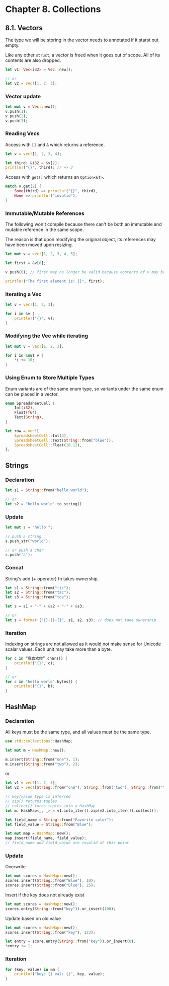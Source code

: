 # Chapter 8. Collections

## 8.1. Vectors

The type we will be storing in the vector needs to annotated if it starst out empty.

Like any other `struct`, a vector is freed when it goes out of scope. All of its contents are also dropped.

```rust
let v1: Vec<i32> = Vec::new();

// or
let v2 = vec![1, 2, 3];
```

### Vector update

```rust
let mut v = Vec::new();
v.push(1);
v.push(2);
v.push(3);
```

### Reading Vecs

Access with `[]` and `&` which returns a reference.

```rust
let v = vec![1, 2, 3, 4];

let third: &i32 = &v[2];
println!("{}", third); // => 3
```

Access with `get()` which returns an `Option<&T>`.

```rust
match v.get(2) {
    Some(third) => println!("{}", third),
    None => println!("invalid"),
}
```

### Immutable/Mutable References

The following won't compile because there can't be both an immutable and mutable reference in the same scope.

The reason is that upon modifying the original object, its references may have been moved upon resizing.

```rust
let mut v = vec![1, 2, 3, 4, 5];

let first = &v[0];

v.push(6); // first may no longer be valid because contents of v may be moved else where

println!("The first element is: {}", first);
```

### Iterating a Vec

```rust
let v = vec![1, 2, 3];

for i in &v {
    println!("{}", v);
}
```

### Modifying the Vec while iterating

```rust
let mut v = vec![1, 2, 3];

for i in &mut v {
    *i += 10;
}
```

### Using Enum to Store Multiple Types

Enum variants are of the same enum type, so variants under the same enum can be placed in a vector.

```rust
enum SpreadsheetCell {
    Int(i32),
    Float(f64),
    Text(String),
}

let row = vec![
    SpreadsheetCell::Int(3),
    SpreadsheetCell::Text(String::from("blue")),
    SpreadsheetCell::Float(10.12),
];
```

## Strings

### Declaration
```rust
let s1 = String::from("hello world");

// or 
let s2 = "hello world".to_string()
```

### Update
```rust
let mut s = "hello ";

// push a string
s.push_str("world");

// or push a char
s.push('a');
```

### Concat

String's add (+ operator) fn takes ownership.

```rust
let s1 = String::from("tic");
let s2 = String::from("tac");
let s3 = String::from("toe");

let s = s1 + "-" + &s2 + "-" + &s3;

// or
let s = format!("{}-{}-{}", s1, s2, s3); // does not take ownership
```

### Iteration

Indexing on strings are not allowed as it would not make sense for Unicode scalar values. Each unit may take more than a byte.

```rust
for c in “我喜欢你”.chars() {
    println!("{}", c);
}

// or
for c in "hello world".bytes() {
    println!("{}", b);
}
```

## HashMap

### Declaration

All keys must be the same type, and all values must be the same type.
```rust
use std::collections::HashMap;

let mut m = HashMap::new();

m.insert(String::from("one"), 1);
m.insert(String::from("two"), 2);
```

or 

```rust
let v1 = vec![1, 2, 3];
let v2 = vec![String::from("one"), String::from("two"), String::from("three")];

// key/value type is inferred
// zip() returns tuples
// collect() turns tuples into a HashMap
let m: HashMap<_, _> = v1.into_iter().zip(v2.into_iter()).collect();
```

```rust
let field_name = String::from("Favorite color");
let field_value = String::from("Blue");

let mut map = HashMap::new();
map.insert(field_name, field_value);
// field_name and field_value are invalid at this point
```

### Update

Overwrite
```rust
let mut scores = HashMap::new();
scores.insert(String::from("Blue"), 10);
scores.insert(String::from("Blue"), 25);
```

Insert if the key does not already exist
```rust
let mut scores = HashMap::new();
scores.entry(String::from("key")).or_insert(100);
```

Update based on old value
```rust
let mut scores = HashMap::new();
scores.insert(String::from("key"), 123);

let entry = score.entry(String::from("key")).or_insert(0);
*entry += 1;
```

### Iteration

```rust
for (key, value) in &m {
    println!("key: {} val: {}", key, value);
}
```